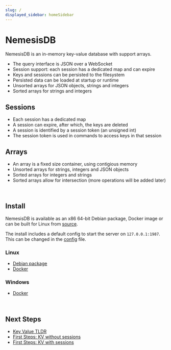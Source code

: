 ```yaml
---
slug: /
displayed_sidebar: homeSidebar
---
```


# NemesisDB

NemesisDB is an in-memory key-value database with support arrays.

- The query interface is JSON over a WebSocket
- Session support: each session has a dedicated map and can expire
- Keys and sessions can be persisted to the filesystem
- Persisted data can be loaded at startup or runtime
- Unsorted arrays for JSON objects, strings and integers
- Sorted arrays for strings and integers
  

## Sessions
- Each session has a dedicated map
- A session can expire, after which, the keys are deleted
- A session is identified by a session token (an unsigned int)
- The session token is used in commands to access keys in that session


## Arrays
- An array is a fixed size container, using contigious memory
- Unsorted arrays for strings, integers and JSON objects
- Sorted arrays for integers and strings
- Sorted arrays allow for intersection (more operations will be added later)

<br/>

## Install

NemesisDB is available as an x86 64-bit Debian package, Docker image or can be built for Linux from [source](https://github.com/nemesisdb/nemesisdb).

The install includes a default config to start the server on `127.0.0.1:1987`. This can be changed in the [config](./home/config) file. 

### Linux
- [Debian package](./home/install/package)
- [Docker](./home/install/docker/linux)

### Windows
- [Docker](./home/install/docker/windows)


<br/>

## Next Steps

- [Key Value TLDR](./home/tldr-kv)
- [First Steps: KV without sessions](./tutorials/first-steps-kv/setup)
- [First Steps: KV with sessions](./tutorials/first-steps/setup)

